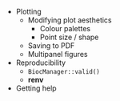 - Plotting
  - Modifying plot aesthetics
    - Colour palettes
    - Point size / shape
  - Saving to PDF
  - Multipanel figures
- Reproducibility
  - `BiocManager::valid()`
  - **renv**
- Getting help
